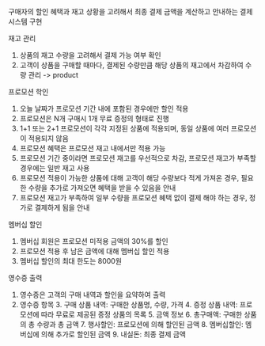 구매자의 할인 혜택과 재고 상황을 고려해서 최종 결제 금액을 계산하고 안내하는 결제 시스템 구현

재고 관리
1. 상품의 재고 수량을 고려해서 결제 가능 여부 확인
2. 고객이 상품을 구매할 때마다, 결제된 수량만큼 해당 상품의 재고에서 차감하여 수량 관리 -> product

프로모션 학인
1. 오늘 날짜가 프로모션 기간 내에 포함된 경우에만 할인 적용 
2. 프로모션은 N개 구매시 1개 무료 증정의 형태로 진행
3. 1+1 또는 2+1 프로모션이 각각 지정된 상품에 적용되며, 동일 상품에 여러 프로모션이 적용되지 않음
4. 프로모션 혜택은 프로모션 재고 내에서만 적용 가능
5. 프로모션 기간 중이라면 프로모션 재고를 우선적으로 차감, 프로모션 재고가 부족할 경우에는 일반 재고 사용
6. 프로모션 적용이 가능한 상품에 대해 고객이 해당 수량보다 적게 가져온 경우, 필요한 수량을 추가로 가져오면 혜택을 받을 수 있음을 안내
7. 프로모션 재고가 부족하여 일부 수량을 프로모션 혜택 없이 결제 해야 하는 경우, 정가로 결제하게 됨을 안내


멤버십 할인
1. 멤버십 회원은 프로모션 미적용 금액의 30%를 할인
2. 프로모션 적용 후 남은 금액에 대해 멤버십 할인 적용
3. 멤버십 할인의 최대 한도는 8000원

영수증 출력
1. 영수증은 고객의 구매 내역과 할인을 요약하여 출력
2. 영수증 항목
   3. 구매 상품 내역: 구매한 상품명, 수량, 가격
   4. 증정 상품 내역: 프로모션에 따라 무료로 제공된 증정 상품의 목록
   5. 금액 정보
      6. 총구매액: 구매한 상품의 총 수량과 총 금액
      7. 행사할인: 프로모션에 의해 할인된 금액
      8. 멤버십할인: 멤버십에 의해 추가로 할인된 금액
      9. 내실돈: 최종 결제 금액


